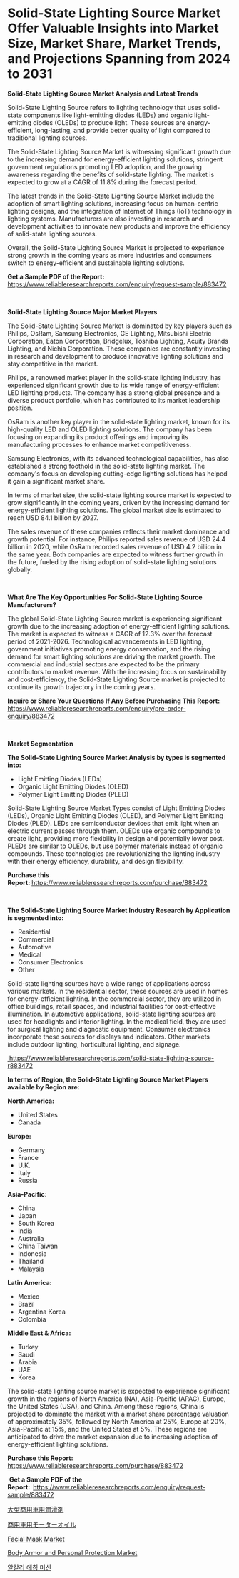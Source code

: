 <p><h1>Solid-State Lighting Source Market Offer Valuable Insights into Market Size, Market Share, Market Trends, and Projections Spanning from 2024 to 2031</h1></p><p><strong>Solid-State Lighting Source Market Analysis and Latest Trends</strong></p>
<p><p>Solid-State Lighting Source refers to lighting technology that uses solid-state components like light-emitting diodes (LEDs) and organic light-emitting diodes (OLEDs) to produce light. These sources are energy-efficient, long-lasting, and provide better quality of light compared to traditional lighting sources.</p><p>The Solid-State Lighting Source Market is witnessing significant growth due to the increasing demand for energy-efficient lighting solutions, stringent government regulations promoting LED adoption, and the growing awareness regarding the benefits of solid-state lighting. The market is expected to grow at a CAGR of 11.8% during the forecast period.</p><p>The latest trends in the Solid-State Lighting Source Market include the adoption of smart lighting solutions, increasing focus on human-centric lighting designs, and the integration of Internet of Things (IoT) technology in lighting systems. Manufacturers are also investing in research and development activities to innovate new products and improve the efficiency of solid-state lighting sources.</p><p>Overall, the Solid-State Lighting Source Market is projected to experience strong growth in the coming years as more industries and consumers switch to energy-efficient and sustainable lighting solutions.</p></p>
<p><strong>Get a Sample PDF of the Report:&nbsp;</strong> <a href="https://www.reliableresearchreports.com/enquiry/request-sample/883472">https://www.reliableresearchreports.com/enquiry/request-sample/883472</a></p>
<p>&nbsp;</p>
<p><strong>Solid-State Lighting Source Major Market Players</strong></p>
<p><p>The Solid-State Lighting Source Market is dominated by key players such as Philips, OsRam, Samsung Electronics, GE Lighting, Mitsubishi Electric Corporation, Eaton Corporation, Bridgelux, Toshiba Lighting, Acuity Brands Lighting, and Nichia Corporation. These companies are constantly investing in research and development to produce innovative lighting solutions and stay competitive in the market.</p><p>Philips, a renowned market player in the solid-state lighting industry, has experienced significant growth due to its wide range of energy-efficient LED lighting products. The company has a strong global presence and a diverse product portfolio, which has contributed to its market leadership position.</p><p>OsRam is another key player in the solid-state lighting market, known for its high-quality LED and OLED lighting solutions. The company has been focusing on expanding its product offerings and improving its manufacturing processes to enhance market competitiveness.</p><p>Samsung Electronics, with its advanced technological capabilities, has also established a strong foothold in the solid-state lighting market. The company's focus on developing cutting-edge lighting solutions has helped it gain a significant market share.</p><p>In terms of market size, the solid-state lighting source market is expected to grow significantly in the coming years, driven by the increasing demand for energy-efficient lighting solutions. The global market size is estimated to reach USD 84.1 billion by 2027.</p><p>The sales revenue of these companies reflects their market dominance and growth potential. For instance, Philips reported sales revenue of USD 24.4 billion in 2020, while OsRam recorded sales revenue of USD 4.2 billion in the same year. Both companies are expected to witness further growth in the future, fueled by the rising adoption of solid-state lighting solutions globally.</p></p>
<p>&nbsp;</p>
<p><strong>What Are The Key Opportunities For Solid-State Lighting Source Manufacturers?</strong></p>
<p><p>The global Solid-State Lighting Source market is experiencing significant growth due to the increasing adoption of energy-efficient lighting solutions. The market is expected to witness a CAGR of 12.3% over the forecast period of 2021-2026. Technological advancements in LED lighting, government initiatives promoting energy conservation, and the rising demand for smart lighting solutions are driving the market growth. The commercial and industrial sectors are expected to be the primary contributors to market revenue. With the increasing focus on sustainability and cost-efficiency, the Solid-State Lighting Source market is projected to continue its growth trajectory in the coming years.</p></p>
<p><strong>Inquire or Share Your Questions If Any Before Purchasing This Report:</strong> <a href="https://www.reliableresearchreports.com/enquiry/pre-order-enquiry/883472">https://www.reliableresearchreports.com/enquiry/pre-order-enquiry/883472</a></p>
<p>&nbsp;</p>
<p><strong>Market Segmentation</strong></p>
<p><strong>The Solid-State Lighting Source Market Analysis by types is segmented into:</strong></p>
<p><ul><li>Light Emitting Diodes (LEDs)</li><li>Organic Light Emitting Diodes (OLED)</li><li>Polymer Light Emitting Diodes (PLED)</li></ul></p>
<p><p>Solid-State Lighting Source Market Types consist of Light Emitting Diodes (LEDs), Organic Light Emitting Diodes (OLED), and Polymer Light Emitting Diodes (PLED). LEDs are semiconductor devices that emit light when an electric current passes through them. OLEDs use organic compounds to create light, providing more flexibility in design and potentially lower cost. PLEDs are similar to OLEDs, but use polymer materials instead of organic compounds. These technologies are revolutionizing the lighting industry with their energy efficiency, durability, and design flexibility.</p></p>
<p><strong>Purchase this Report:&nbsp;</strong><a href="https://www.reliableresearchreports.com/purchase/883472">https://www.reliableresearchreports.com/purchase/883472</a></p>
<p>&nbsp;</p>
<p><strong>The Solid-State Lighting Source Market Industry Research by Application is segmented into:</strong></p>
<p><ul><li>Residential</li><li>Commercial</li><li>Automotive</li><li>Medical</li><li>Consumer Electronics</li><li>Other</li></ul></p>
<p><p>Solid-state lighting sources have a wide range of applications across various markets. In the residential sector, these sources are used in homes for energy-efficient lighting. In the commercial sector, they are utilized in office buildings, retail spaces, and industrial facilities for cost-effective illumination. In automotive applications, solid-state lighting sources are used for headlights and interior lighting. In the medical field, they are used for surgical lighting and diagnostic equipment. Consumer electronics incorporate these sources for displays and indicators. Other markets include outdoor lighting, horticultural lighting, and signage.</p></p>
<p><a href="https://www.reliableresearchreports.com/solid-state-lighting-source-r883472">&nbsp;https://www.reliableresearchreports.com/solid-state-lighting-source-r883472</a></p>
<p><strong>In terms of Region, the Solid-State Lighting Source Market Players available by Region are:</strong></p>
<p>
    <p> <strong> North America: </strong>
        <ul>
            <li>United States</li>
            <li>Canada</li>
        </ul>
        </p> 
    <p> <strong> Europe: </strong>
        <ul>
            <li>Germany</li>
            <li>France</li>
            <li>U.K.</li>
            <li>Italy</li>
            <li>Russia</li>
        </ul>
        </p> 
    <p> <strong> Asia-Pacific: </strong>
        <ul>
            <li>China</li>
            <li>Japan</li>
            <li>South Korea</li>
            <li>India</li>
            <li>Australia</li>
            <li>China Taiwan</li>
            <li>Indonesia</li>
            <li>Thailand</li>
            <li>Malaysia</li>
        </ul>
        </p> 
    <p> <strong> Latin America: </strong>
        <ul>
            <li>Mexico</li>
            <li>Brazil</li>
            <li>Argentina Korea</li>
            <li>Colombia</li>
        </ul>
        </p> 
    <p> <strong> Middle East & Africa: </strong>
        <ul>
            <li>Turkey</li>
            <li>Saudi</li>
            <li>Arabia</li>
            <li>UAE</li>
            <li>Korea</li>
        </ul>
    </p>
    </p>
<p><p>The solid-state lighting source market is expected to experience significant growth in the regions of North America (NA), Asia-Pacific (APAC), Europe, the United States (USA), and China. Among these regions, China is projected to dominate the market with a market share percentage valuation of approximately 35%, followed by North America at 25%, Europe at 20%, Asia-Pacific at 15%, and the United States at 5%. These regions are anticipated to drive the market expansion due to increasing adoption of energy-efficient lighting solutions.</p></p>
<p><strong>Purchase this Report: </strong><a href="https://www.reliableresearchreports.com/purchase/883472">https://www.reliableresearchreports.com/purchase/883472</a></p>
<p>&nbsp;<strong>Get a Sample PDF of the Report:&nbsp;&nbsp;</strong><a href="https://www.reliableresearchreports.com/enquiry/request-sample/883472">https://www.reliableresearchreports.com/enquiry/request-sample/883472</a></p>
<p><strong></strong></p>
<p><p><a href="https://github.com/reliezer65/Market-Research-Report-List-1/blob/main/8728976147910.md">大型商用車用潤滑剤</a></p><p><a href="https://github.com/RodHoppe07/Market-Research-Report-List-2/blob/main/3342593147909.md">商用車用モーターオイル</a></p><p><a href="https://github.com/sleepman642/Market-Research-Report-List-1/blob/main/facial-mask-market.md">Facial Mask Market</a></p><p><a href="https://github.com/btwcqfvq34/Market-Research-Report-List-1/blob/main/body-armor-and-personal-protection-market.md">Body Armor and Personal Protection Market</a></p><p><a href="https://github.com/mofijurk071/Market-Research-Report-List-1/blob/main/3661147157119.md">알칼리 에칭 머신</a></p></p>